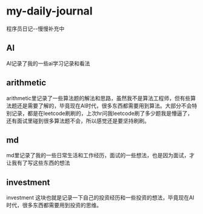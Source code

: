 # my-daily-journal
程序员日记--慢慢补充中
## AI
AI记录了我的一些ai学习记录和看法

## arithmetic
arithmetic里记录了一些算法题的解法和思路，虽然我不是算法工程师，但有些算法题还是需要了解的，毕竟现在AI时代，很多东西都需要用到算法。大部分不会特别记录，都是在leetcode刷刷的，上次hr问我leetcode刷了多少题我是懵逼了，还有面试里碰到很多算法题不会，所以感觉还是要坚持刷刷。

## md
md里记录了我的一些日常生活和工作经历，面试的一些想法，也是因为面试，才让我有了写这些东西的想法

## investment
investment 这块也就是记录一下自己的投资经历和一些投资的想法，毕竟现在AI时代，很多东西都需要用到投资的思维。
